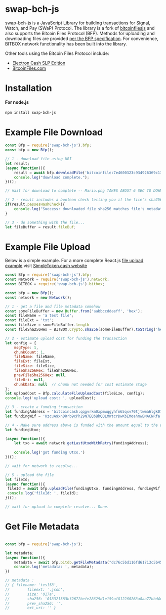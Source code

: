 # swap-bch-js

swap-bch-js is a JavaScript Library for building transactions for Signal, Watch, and Pay (SWaP) Protocol.  The library is a fork of [bitcoinfilesjs](https://github.com/simpleledger/BitcoinFilesJS) and also supports the Bitcoin Files Protocol (BFP). Methods for uploading and downloading files are provided [per the BFP specification](https://github.com/simpleledger/slp-specification/blob/master/bitcoinfiles.md).  For convenience, BITBOX network functionality has been built into the library.

Other tools using the Bitcoin Files Protocol include:
* [Electron Cash SLP Edition](http://electroncash.org/#slp)
* [BitcoinFiles.com](http://bitcoinfiles.com)

# Installation

#### For node.js
`npm install swap-bch-js`

# Example File Download
```javascript
const Bfp = require('swap-bch-js').bfp;
const bfp = new Bfp();

// 1 - download file using URI
let result;
(async function(){
    result = await bfp.downloadFile('bitcoinfile:7e4600323c934926369c136562f5483e3df79baf087c8dd2b0ed1aea69d5ee49');
    console.log("download complete.");
})();

// Wait for download to complete -- Mario.png TAKES ABOUT 6 SEC TO DOWNLOAD!

// 2 - result includes a boolean check telling you if the file's sha256 matches the file's metadata```
if(result.passesHashCheck){
    console.log("Success: downloaded file sha256 matches file's metadata");
}

// 3 - do something with the file...
let fileBuffer = result.fileBuf;
```

# Example File Upload 
Below is a simple example.  For a more complete React.js [file upload example](https://github.com/simpleledger/SimpleToken.cash/blob/master/src/UploadDialog.js) visit [SimpleToken.cash website](https://simpletoken.cash)

```javascript
const Bfp = require('swap-bch-js').bfp;
const Network = require('swap-bch-js').network;
const BITBOX = require('swap-bch-js').bitbox;

const bfp = new Bfp();
const network = new Network();

// 1 - get a file and file metadata somehow 
const someFileBuffer = new Buffer.from('aabbccddeeff', 'hex');
const fileName = 'a test file';
const fileExt = 'txt';
const fileSize = someFileBuffer.length
const fileSha256Hex = BITBOX.Crypto.sha256(someFileBuffer).toString('hex');

// 2 - estimate upload cost for funding the transaction
let config = {
    msgType: 1,
    chunkCount: 1,
    fileName: fileName,
    fileExt: fileExt,
    fileSize: fileSize,
    fileSha256Hex: fileSha256Hex,
    prevFileSha256Hex: null,
    fileUri: null,
    chunkData: null  // chunk not needed for cost estimate stage
};
let uploadCost = Bfp.calculateFileUploadCost(fileSize, config);
console.log('upload cost: ', uploadCost);

// 3 - create a funding transaction
let fundingAddress = 'bitcoincash:qqgvrkm0xpmwqgyhfm65qxv70tjtwma6lgk07ffv9u'
let fundingWif = 'KzcuA9xnDRrb9cPh29N7EQbBhQQLMWtcrDwKbEMoahmwBNACNRfa'

// 4 - Make sure address above is funded with the amount equal to the uploadCost
let fundingUtxo;

(async function(){
    let txo = await network.getLastUtxoWithRetry(fundingAddress);
    
    console.log('got funding Utxo.')
})();

// wait for network to resolve...

// 5 - upload the file
let fileId;
(async function(){
 fileId = await bfp.uploadFile(fundingUtxo, fundingAddress, fundingWif, someFileBuffer, fileName, fileExt);
 console.log('fileId: ', fileId);
})(); 

// wait for upload to complete resolve... Done.

```

# Get File Metadata

```javascript

const bfp = require('swap-bch-js');

let metadata;
(async function(){
    metadata = await bfp.bitdb.getFileMetadata("dc76c5bd116fd61713c5b454b393212e33a1b2a8c926dcc40261f955d59b8e90","qrg3fvfue463rc5genp2kyrj4mg6g2lpxst0y4wamw");
    console.log('metadata: ', metadata);
})

// metadata : 
// { filename: 'tes158',
//        fileext: '.json',
//        size: '017a',
//        sha256: '018321383bf2672befe28629d1e159af812260268a8aa77bbd4ec27489d65b58',
//        prev_sha256: '',
//        ext_uri: '' }

```
